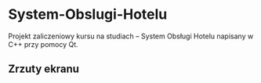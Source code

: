# System-Obslugi-Hotelu
Projekt zaliczeniowy kursu na studiach – System Obsługi Hotelu napisany w C++ przy pomocy Qt.

## Zrzuty ekranu
